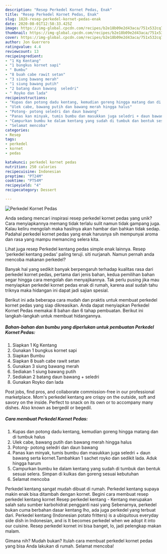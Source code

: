 ```yaml
---
description: "Resep Perkedel Kornet Pedas, Enak"
title: "Resep Perkedel Kornet Pedas, Enak"
slug: 1828-resep-perkedel-kornet-pedas-enak
date: 2020-08-01T12:58:33.425Z
image: https://img-global.cpcdn.com/recipes/b2e18b09e2d43aca/751x532cq70/perkedel-kornet-pedas-foto-resep-utama.jpg
thumbnail: https://img-global.cpcdn.com/recipes/b2e18b09e2d43aca/751x532cq70/perkedel-kornet-pedas-foto-resep-utama.jpg
cover: https://img-global.cpcdn.com/recipes/b2e18b09e2d43aca/751x532cq70/perkedel-kornet-pedas-foto-resep-utama.jpg
author: Jon Guerrero
ratingvalue: 4.4
reviewcount: 13
recipeingredient:
- "1 Kg Kentang"
- "1 bungkus kornet sapi"
- " Bumbu"
- "8 buah cabe rawit setan"
- "3 siung bawang merah"
- "1 siung bawang putih"
- "2 batang daun bawang  seledri"
- " Royko dan lada"
recipeinstructions:
- "Kupas dan potong dadu kentang, kemudian goreng hingga matang dan di tumbuk halus"
- "Ulek cabe, bawang putih dan bawang merah hingga halus"
- "Potong- potong seledri dan daun bawang"
- "Panas kan minyak, tumis bumbu dan masukkan juga seledri + daun bawang serta kornet.Tambahkan 1 sachet royko dan sedikit lada. Aduk hingga harum"
- "Campurkan bumbu ke dalam kentang yang sudah di tumbuk dan bentuk sesuai selera. Simpan di kulkas dan goreng sesuai kebutuhan"
- "Selamat mencoba"
categories:
- Resep
tags:
- perkedel
- kornet
- pedas

katakunci: perkedel kornet pedas 
nutrition: 250 calories
recipecuisine: Indonesian
preptime: "PT24M"
cooktime: "PT54M"
recipeyield: "4"
recipecategory: Dessert

---
```



![Perkedel Kornet Pedas](https://img-global.cpcdn.com/recipes/b2e18b09e2d43aca/751x532cq70/perkedel-kornet-pedas-foto-resep-utama.jpg)

Anda sedang mencari inspirasi resep perkedel kornet pedas yang unik? Cara menyiapkannya memang tidak terlalu sulit namun tidak gampang juga. Kalau keliru mengolah maka hasilnya akan hambar dan bahkan tidak sedap. Padahal perkedel kornet pedas yang enak harusnya sih mempunyai aroma dan rasa yang mampu memancing selera kita.

Lihat juga resep Perkedel kentang pedas simple enak lainnya. Resep &#39;perkedel kentang pedas&#39; paling teruji. siti nurjanah. Namun pernah anda mencoba makanan perkedel?

Banyak hal yang sedikit banyak berpengaruh terhadap kualitas rasa dari perkedel kornet pedas, pertama dari jenis bahan, kedua pemilihan bahan segar hingga cara mengolah dan menyajikannya. Tak perlu pusing jika mau menyiapkan perkedel kornet pedas enak di rumah, karena asal sudah tahu triknya maka hidangan ini dapat jadi sajian spesial.


Berikut ini ada beberapa cara mudah dan praktis untuk membuat perkedel kornet pedas yang siap dikreasikan. Anda dapat menyiapkan Perkedel Kornet Pedas memakai 8 bahan dan 6 tahap pembuatan. Berikut ini langkah-langkah untuk membuat hidangannya.

<!--inarticleads1-->

##### Bahan-bahan dan bumbu yang diperlukan untuk pembuatan Perkedel Kornet Pedas:

1. Siapkan 1 Kg Kentang
1. Gunakan 1 bungkus kornet sapi
1. Siapkan  Bumbu
1. Siapkan 8 buah cabe rawit setan
1. Gunakan 3 siung bawang merah
1. Sediakan 1 siung bawang putih
1. Sediakan 2 batang daun bawang + seledri
1. Gunakan  Royko dan lada


Post jobs, find pros, and collaborate commission-free in our professional marketplace. Mom&#39;s perkedel kentang are crispy on the outside, soft and savory on the inside. Perfect to snack on its own or to accompany many dishes. Also known as bergedil or begedil. 

<!--inarticleads2-->

##### Cara membuat Perkedel Kornet Pedas:

1. Kupas dan potong dadu kentang, kemudian goreng hingga matang dan di tumbuk halus
1. Ulek cabe, bawang putih dan bawang merah hingga halus
1. Potong- potong seledri dan daun bawang
1. Panas kan minyak, tumis bumbu dan masukkan juga seledri + daun bawang serta kornet.Tambahkan 1 sachet royko dan sedikit lada. Aduk hingga harum
1. Campurkan bumbu ke dalam kentang yang sudah di tumbuk dan bentuk sesuai selera. Simpan di kulkas dan goreng sesuai kebutuhan
1. Selamat mencoba


Perkedel kentang sangat mudah dibuat di rumah. Perkedel kentang supaya makin enak bisa ditambah dengan kornet. Begini cara membuat resep perkedel kentang kornet Resep perkedel kentang - Kentang merupakan salah satu sumber karbohidrat pengganti nasi yang Sebenarnya, perkedel bukan cuma berbahan dasar kentang lho, ada juga perkedel yang terbuat dari. Perkedel kentang (Indonesian potato fritters) is a ubiquitous everyday side dish in Indonesian, and is It becomes perkedel when we adopt it into our cuisine. Resep perkedel kornet ini bisa banget, lo, jadi pelengkap makan malam. 

Gimana nih? Mudah bukan? Itulah cara membuat perkedel kornet pedas yang bisa Anda lakukan di rumah. Selamat mencoba!
